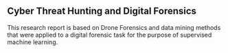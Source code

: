 ## Cyber Threat Hunting and Digital Forensics
This research report is based on Drone Forensics and data mining methods that were applied to a digital forensic task for the purpose of supervised machine learning.
